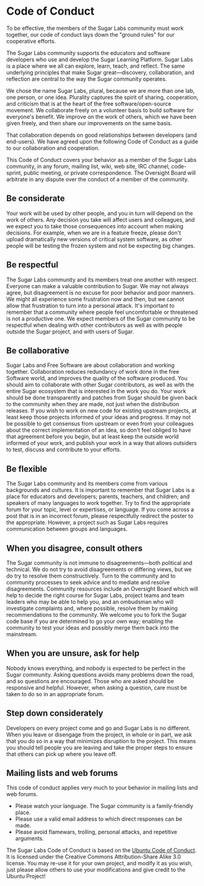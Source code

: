 Code of Conduct
===============

To be effective, the members of the Sugar Labs community must work
together, our code of conduct lays down the "ground rules" for our
cooperative efforts.

The Sugar Labs community supports the educators and software
developers who use and develop the Sugar Learning Platform. Sugar Labs
is a place where we all can explore, learn, teach, and reflect. The
same underlying principles that make Sugar great—discovery,
collaboration, and reflection are central to the way the Sugar
community operates.

We chose the name Sugar Labs, plural, because we are more than one
lab, one person, or one idea. Plurality captures the spirit of
sharing, cooperation, and criticism that is at the heart of the free
software/open-source movement. We collaborate freely on a volunteer
basis to build software for everyone's benefit. We improve on the work
of others, which we have been given freely, and then share our
improvements on the same basis.

That collaboration depends on good relationships between developers
(and end-users). We have agreed upon the following Code of Conduct as
a guide to our collaboration and cooperation.

This Code of Conduct covers your behavior as a member of the Sugar
Labs community, in any forum, mailing list, wiki, web site, IRC
channel, code-sprint, public meeting, or private correspondence. The
Oversight Board will arbitrate in any dispute over the conduct of a
member of the community.

Be considerate
--------------

Your work will be used by other people, and you in turn will depend on
the work of others. Any decision you take will affect users and
colleagues, and we expect you to take those consequences into account
when making decisions. For example, when we are in a feature freeze,
please don't upload dramatically new versions of critical system
software, as other people will be testing the frozen system and not be
expecting big changes.

Be respectful
-------------

The Sugar Labs community and its members treat one another with
respect. Everyone can make a valuable contribution to Sugar. We may
not always agree, but disagreement is no excuse for poor behavior and
poor manners. We might all experience some frustration now and then,
but we cannot allow that frustration to turn into a personal
attack. It's important to remember that a community where people feel
uncomfortable or threatened is not a productive one. We expect members
of the Sugar community to be respectful when dealing with other
contributors as well as with people outside the Sugar project, and
with users of Sugar.

Be collaborative
----------------

Sugar Labs and Free Software are about collaboration and working
together. Collaboration reduces redundancy of work done in the free
Software world, and improves the quality of the software produced. You
should aim to collaborate with other Sugar contributors, as well as
with the entire Sugar ecosystem that is interested in the work you
do. Your work should be done transparently and patches from Sugar
should be given back to the community when they are made, not just
when the distribution releases. If you wish to work on new code for
existing upstream projects, at least keep those projects informed of
your ideas and progress. It may not be possible to get consensus from
upstream or even from your colleagues about the correct implementation
of an idea, so don't feel obliged to have that agreement before you
begin, but at least keep the outside world informed of your work, and
publish your work in a way that allows outsiders to test, discuss and
contribute to your efforts.

Be flexible
-----------

The Sugar Labs community and its members come from various backgrounds
and cultures.  It is important to remember that Sugar Labs is a place
for educators and developers; parents, teachers, and children; and
speakers of many languages to work together.  Try to find the
appropriate forum for your topic, level or expertises, or language.
If you come across a post that is in an incorrect forum, please
respectfully redirect the poster to the appropriate. However, a
project such as Sugar Labs requires communication between groups and
languages.

When you disagree, consult others
---------------------------------

The Sugar community is not immune to disagreements—both political and
technical. We do not try to avoid disagreements or differing views,
but we do try to resolve them constructively. Turn to the community
and to community processes to seek advice and to mediate and resolve
disagreements. Community resources include an Oversight Board which
will help to decide the right course for Sugar Labs, project teams and
team leaders who may be able to help you, and an ombudsman who will
investigate complaints and, where possible, resolve them by making
recommendations to the community. We welcome you to fork the Sugar
code base if you are determined to go your own way; enabling the
community to test your ideas and possibly merge them back into the
mainstream.

When you are unsure, ask for help
---------------------------------

Nobody knows everything, and nobody is expected to be perfect in the
Sugar community. Asking questions avoids many problems down the road,
and so questions are encouraged. Those who are asked should be
responsive and helpful. However, when asking a question, care must be
taken to do so in an appropriate forum.

Step down considerately
-----------------------

Developers on every project come and go and Sugar Labs is no
different. When you leave or disengage from the project, in whole or
in part, we ask that you do so in a way that minimizes disruption to
the project. This means you should tell people you are leaving and
take the proper steps to ensure that others can pick up where you
leave off.

Mailing lists and web forums
----------------------------

This code of conduct applies very much to your behavior in mailing
lists and web forums.

* Please watch your language.  The Sugar community is a family-friendly place.
* Please use a valid email address to which direct responses can be made.
* Please avoid flamewars, trolling, personal attacks, and repetitive arguments.

The Sugar Labs Code of Conduct is based on the [Ubuntu Code of
Conduct](http://www.ubuntu.com/community/conduct). It is licensed
under the Creative Commons Attribution-Share Alike 3.0 license. You
may re-use it for your own project, and modify it as you wish, just
please allow others to use your modifications and give credit to the
Ubuntu Project!
